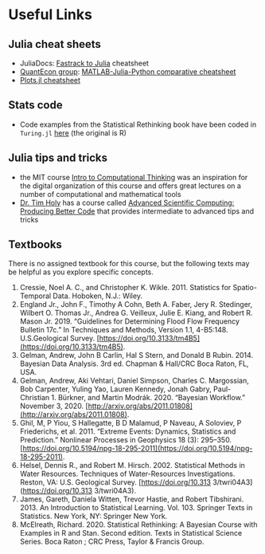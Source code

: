 # Useful Links

## Julia cheat sheets

- JuliaDocs: [Fastrack to Julia](https://juliadocs.github.io/Julia-Cheat-Sheet/) cheatsheet
- [QuantEcon group](https://quantecon.org): [MATLAB-Julia-Python comparative cheatsheet](https://cheatsheets.quantecon.org/)
- [Plots.jl cheatsheet](https://github.com/sswatson/cheatsheets/blob/master/plotsjl-cheatsheet.pdf)

## Stats code

- Code examples from the Statistical Rethinking book have been coded in `Turing.jl` [here](https://statisticalrethinkingjulia.github.io/TuringModels.jl/) (the original is R)

## Julia tips and tricks

- the MIT course [Intro to Computational Thinking](https://computationalthinking.mit.edu/) was an inspiration for the digital organization of this course and offers great lectures on a number of computational and mathematical tools
- [Dr. Tim Holy](https://neuroscience.wustl.edu/people/timothy-holy-phd/) has a course called [Advanced Scientific Computing: Producing Better Code](https://www.youtube.com/watch?v=x4oi0IKf52w&list=PL-G47MxHVTewUm5ywggLvmbUCNOD2RbKA) that provides intermediate to advanced tips and tricks

## Textbooks

There is no assigned textbook for this course, but the following texts may be helpful as you explore specific concepts.

1. Cressie, Noel A. C., and Christopher K. Wikle. 2011. Statistics for Spatio-Temporal Data. Hoboken, N.J.: Wiley.
1. England Jr., John F., Timothy A Cohn, Beth A. Faber, Jery R. Stedinger, Wilbert O. Thomas Jr., Andrea G. Veilleux, Julie E. Kiang, and Robert R. Mason Jr. 2019. “Guidelines for Determining Flood Flow Frequency Bulletin 17c.” In Techniques and Methods, Version 1.1, 4-B5:148. U.S.Geological Survey. [https://doi.org/10.3133/tm4B5](https://doi.org/10.3133/tm4B5).
1. Gelman, Andrew, John B Carlin, Hal S Stern, and Donald B Rubin. 2014. Bayesian Data Analysis. 3rd ed. Chapman & Hall/CRC Boca Raton, FL, USA.
1. Gelman, Andrew, Aki Vehtari, Daniel Simpson, Charles C. Margossian, Bob Carpenter, Yuling Yao, Lauren Kennedy, Jonah Gabry, Paul-Christian 1. Bürkner, and Martin Modrák. 2020. “Bayesian Workflow.” November 3, 2020. [http://arxiv.org/abs/2011.01808](http://arxiv.org/abs/2011.01808).
1. Ghil, M, P Yiou, S Hallegatte, B D Malamud, P Naveau, A Soloviev, P Friederichs, et al. 2011. “Extreme Events: Dynamics, Statistics and Prediction.” Nonlinear Processes in Geophysics 18 (3): 295–350. [https://doi.org/10.5194/npg-18-295-2011](https://doi.org/10.5194/npg-18-295-2011).
1. Helsel, Dennis R., and Robert M. Hirsch. 2002. Statistical Methods in Water Resources. Techniques of Water-Resources Investigations. Reston, VA: U.S. Geological Survey. [https://doi.org/10.313 3/twri04A3](https://doi.org/10.313 3/twri04A3).
1. James, Gareth, Daniela Witten, Trevor Hastie, and Robert Tibshirani. 2013. An Introduction to Statistical Learning. Vol. 103. Springer Texts in Statistics. New York, NY: Springer New York.
1. McElreath, Richard. 2020. Statistical Rethinking: A Bayesian Course with Examples in R and Stan. Second edition. Texts in Statistical Science Series. Boca Raton ; CRC Press, Taylor & Francis Group.
